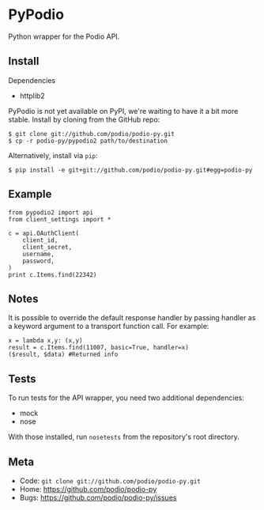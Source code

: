 PyPodio
=====

Python wrapper for the Podio API.

Install
-------

Dependencies

* httplib2

PyPodio is not yet available on PyPI, we're waiting to have it a bit more
stable. Install by cloning from the GitHub repo:

    $ git clone git://github.com/podio/podio-py.git
    $ cp -r podio-py/pypodio2 path/to/destination

Alternatively, install via `pip`:
    
    $ pip install -e git+git://github.com/podio/podio-py.git#egg=podio-py


Example
-------

    from pypodio2 import api
    from client_settings import *

    c = api.OAuthClient(
        client_id,
        client_secret,
        username,
        password,    
    )
    print c.Items.find(22342)

Notes
------

It is possible to override the default response handler by passing handler as
a keyword argument to a transport function call. For example:

    x = lambda x,y: (x,y)
    result = c.Items.find(11007, basic=True, handler=x)
    ($result, $data) #Returned info

Tests
-----

To run tests for the API wrapper, you need two additional dependencies:

* mock
* nose

With those installed, run `nosetests` from the repository's root directory.


Meta
----

* Code: `git clone git://github.com/podio/podio-py.git`
* Home: <https://github.com/podio/podio-py>
* Bugs: <https://github.com/podio/podio-py/issues>

